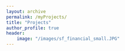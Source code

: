 ```yaml
---
layout: archive
permalink: /myProjects/
title: "Projects"
author_profile: true
header:
    image: "/images/sf_financial_small.JPG"
---
```








